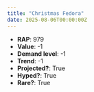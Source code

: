 ```yaml
---
title: "Christmas Fedora"
date: 2025-08-06T00:00:00Z
---
```

- **RAP**: 979
- **Value**: -1
- **Demand level**: -1
- **Trend**: -1
- **Projected?**: True
- **Hyped?**: True
- **Rare?**: True
